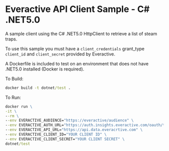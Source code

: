 # Everactive API Client Sample - C# .NET5.0

A sample client using the C# .NET5.0 HttpClient to retrieve a list of steam traps.

To use this sample you must have a `client_credentials` grant_type `client_id` and `client_secret` provided by Everactive.

A Dockerfile is included to test on an environment that does not have .NET5.0 installed (Docker is required).

To Build:

```cmd
docker build -t dotnet/test .
```

To Run:

```cmd
docker run \
-it \
--rm \
--env EVERACTIVE_AUDIENCE="https://everactive/audience" \
--env EVERACTIVE_AUTH_URL="https://auth.insights.everactive.com/oauth/token" \
--env EVERACTIVE_API_URL="https://api.data.everacrtive.com" \
--env EVERACTIVE_CLIENT_ID="YOUR CLIENT ID" \
--env EVERACTIVE_CLIENT_SECRET="YOUR CLIENT SECRET" \
dotnet/test
```
